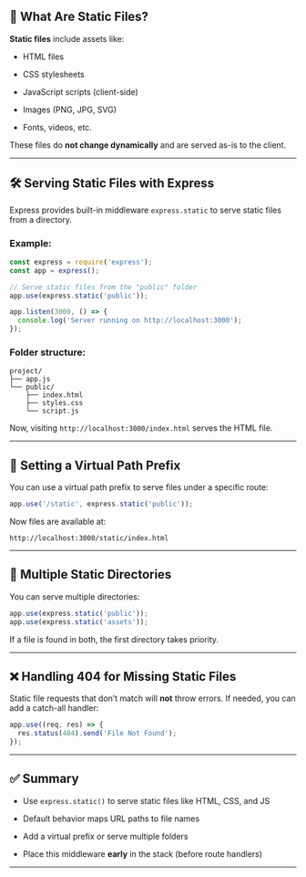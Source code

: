 ## 📘 What Are Static Files?

**Static files** include assets like:

- HTML files
    
- CSS stylesheets
    
- JavaScript scripts (client-side)
    
- Images (PNG, JPG, SVG)
    
- Fonts, videos, etc.
    

These files do **not change dynamically** and are served as-is to the client.

---

## 🛠️ Serving Static Files with Express

Express provides built-in middleware `express.static` to serve static files from a directory.

### Example:

```js
const express = require('express');
const app = express();

// Serve static files from the "public" folder
app.use(express.static('public'));

app.listen(3000, () => {
  console.log('Server running on http://localhost:3000');
});
```

### Folder structure:

```
project/
├── app.js
└── public/
    ├── index.html
    ├── styles.css
    └── script.js
```

Now, visiting `http://localhost:3000/index.html` serves the HTML file.

---

## 📁 Setting a Virtual Path Prefix

You can use a virtual path prefix to serve files under a specific route:

```js
app.use('/static', express.static('public'));
```

Now files are available at:

```
http://localhost:3000/static/index.html
```

---

## 🧠 Multiple Static Directories

You can serve multiple directories:

```js
app.use(express.static('public'));
app.use(express.static('assets'));
```

If a file is found in both, the first directory takes priority.

---

## ❌ Handling 404 for Missing Static Files

Static file requests that don’t match will **not** throw errors. If needed, you can add a catch-all handler:

```js
app.use((req, res) => {
  res.status(404).send('File Not Found');
});
```

---

## ✅ Summary

- Use `express.static()` to serve static files like HTML, CSS, and JS
    
- Default behavior maps URL paths to file names
    
- Add a virtual prefix or serve multiple folders
    
- Place this middleware **early** in the stack (before route handlers)
    

---
